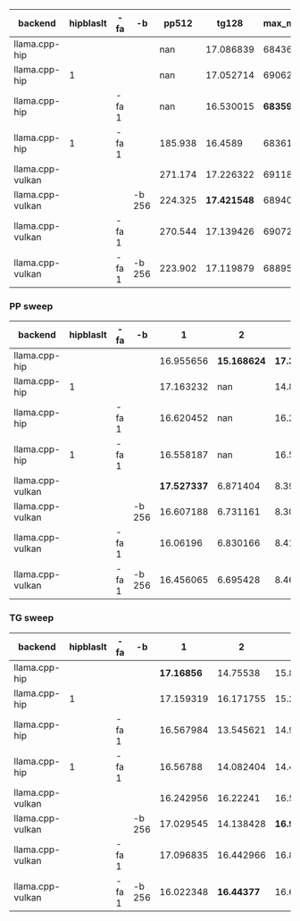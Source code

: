 | backend          | hipblaslt   | -fa   | -b     |   pp512 | tg128         | max_mem   |
|------------------|-------------|-------|--------|---------|---------------|-----------|
| llama.cpp-hip    |             |       |        | nan     | 17.086839     | 68436     |
| llama.cpp-hip    | 1           |       |        | nan     | 17.052714     | 69062     |
| llama.cpp-hip    |             | -fa 1 |        | nan     | 16.530015     | **68359** |
| llama.cpp-hip    | 1           | -fa 1 |        | 185.938 | 16.4589       | 68361     |
| llama.cpp-vulkan |             |       |        | 271.174 | 17.226322     | 69118     |
| llama.cpp-vulkan |             |       | -b 256 | 224.325 | **17.421548** | 68940     |
| llama.cpp-vulkan |             | -fa 1 |        | 270.544 | 17.139426     | 69072     |
| llama.cpp-vulkan |             | -fa 1 | -b 256 | 223.902 | 17.119879     | 68895     |


### PP sweep


| backend          | hipblaslt   | -fa   | -b     | 1             | 2             | 4             | 8             | 16            | 32            | 64            | 128            |     256 |     512 |    1024 | 2048           |    4096 |
|------------------|-------------|-------|--------|---------------|---------------|---------------|---------------|---------------|---------------|---------------|----------------|---------|---------|---------|----------------|---------|
| llama.cpp-hip    |             |       |        | 16.955656     | **15.168624** | **17.321713** | 8.794425      | 12.907        | 22.023317     | 93.162415     | 129.26011      | nan     | nan     | nan     | 101.258538     | nan     |
| llama.cpp-hip    | 1           |       |        | 17.163232     | nan           | 14.81607      | 8.466697      | 12.769395     | 21.319452     | **93.395507** | **141.943799** | 167.04  | nan     | nan     | 186.512188     | 175.019 |
| llama.cpp-hip    |             | -fa 1 |        | 16.620452     | nan           | 16.202848     | 8.891839      | 12.911072     | 21.711777     | nan           | nan            | nan     | nan     | nan     | nan            | nan     |
| llama.cpp-hip    | 1           | -fa 1 |        | 16.558187     | nan           | 16.533317     | 8.649037      | 12.758944     | 21.568305     | nan           | 140.139336     | 160.475 | 185.938 | nan     | nan            | nan     |
| llama.cpp-vulkan |             |       |        | **17.527337** | 6.871404      | 8.393119      | 10.781971     | **25.531569** | 42.019224     | 71.011771     | 136.652801     | 235.753 | 271.174 | 257.855 | 247.255316     | 236.138 |
| llama.cpp-vulkan |             |       | -b 256 | 16.607188     | 6.731161      | 8.303557      | 10.793057     | 24.430191     | 41.278823     | 71.335863     | 136.903619     | 236.026 | 224.325 | 218.029 | 217.273662     | 212.307 |
| llama.cpp-vulkan |             | -fa 1 |        | 16.06196      | 6.830166      | 8.41736       | **10.990943** | 24.942108     | 41.385515     | 71.018594     | 136.655975     | 236.167 | 270.544 | 264.024 | **253.025018** | 234.139 |
| llama.cpp-vulkan |             | -fa 1 | -b 256 | 16.456065     | 6.695428      | 8.469707      | 10.871697     | 24.428828     | **42.157054** | 71.415687     | 135.962389     | 235.46  | 223.902 | 216.818 | 214.913345     | 203.833 |


### TG sweep


| backend          | hipblaslt   | -fa   | -b     | 1            | 2            | 4             | 8             | 16            | 32            | 64            | 128           | 256                | 512           | 1024          | 2048          | 4096          |
|------------------|-------------|-------|--------|--------------|--------------|---------------|---------------|---------------|---------------|---------------|---------------|--------------------|---------------|---------------|---------------|---------------|
| llama.cpp-hip    |             |       |        | **17.16856** | 14.75538     | 15.853848     | 15.818501     | 16.559494     | 17.011126     | 17.131958     | 17.086839     | 16.99643           | 16.779172     | 16.459439     | 15.777068     | 14.556056     |
| llama.cpp-hip    | 1           |       |        | 17.159319    | 16.171755    | 15.229872     | 16.206652     | 16.731767     | 16.978231     | **17.205393** | 17.052714     | 16.948968999999998 | 16.705585     | 16.424422     | 15.722158     | 14.500655     |
| llama.cpp-hip    |             | -fa 1 |        | 16.567984    | 13.545621    | 14.927381     | 14.825367     | 16.440009     | 16.559189     | 16.51591      | 16.530015     | 16.600927          | 16.640376     | 16.500001     | 16.085748     | 15.177531     |
| llama.cpp-hip    | 1           | -fa 1 |        | 16.56788     | 14.082404    | 14.436524     | 15.25744      | 16.482264     | 16.056696     | 16.407517     | 16.4589       | 16.518795          | 16.519868     | 16.468532     | 16.064772     | 15.15553      |
| llama.cpp-vulkan |             |       |        | 16.242956    | 16.22241     | 16.567326     | 16.588752     | 16.856188     | 16.925814     | 17.108731     | 17.226322     | 17.269136          | 17.158775     | 16.97146      | 16.361957     | 15.617456     |
| llama.cpp-vulkan |             |       | -b 256 | 17.029545    | 14.138428    | **16.937679** | 16.555366     | **16.970725** | **17.328153** | 17.133429     | **17.421548** | **17.286144**      | **17.207518** | **17.014019** | 16.450911     | 15.660241     |
| llama.cpp-vulkan |             | -fa 1 |        | 17.096835    | 16.442966    | 16.805493     | 16.568571     | 16.762155     | 16.900333     | 16.919659     | 17.139426     | 17.066732          | 17.079746     | 16.92965      | 16.697172     | 16.29383      |
| llama.cpp-vulkan |             | -fa 1 | -b 256 | 16.022348    | **16.44377** | 16.684237     | **16.726152** | 16.834351     | 16.929682     | 17.123506     | 17.119879     | 17.068424          | 17.059365     | 16.947391     | **16.784498** | **16.369844** |